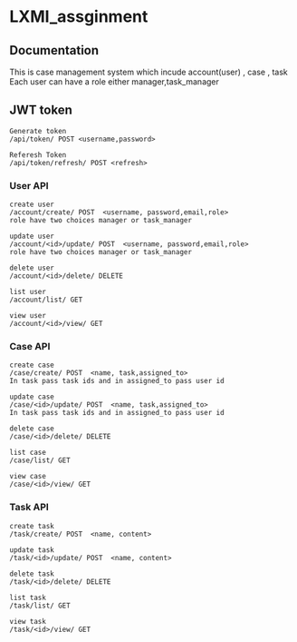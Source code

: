 # LXMI_assginment
## Documentation
This is case management system which incude account(user) , case , task 
Each user can have a role either manager,task_manager

## JWT token

```
Generate token
/api/token/ POST <username,password>

Referesh Token
/api/token/refresh/ POST <refresh>
```

### User API

```
create user
/account/create/ POST  <username, password,email,role> 
role have two choices manager or task_manager

update user
/account/<id>/update/ POST  <username, password,email,role>
role have two choices manager or task_manager

delete user
/account/<id>/delete/ DELETE   

list user
/account/list/ GET

view user
/account/<id>/view/ GET
````



### Case API
```
create case
/case/create/ POST  <name, task,assigned_to> 
In task pass task ids and in assigned_to pass user id 

update case
/case/<id>/update/ POST  <name, task,assigned_to>
In task pass task ids and in assigned_to pass user id 

delete case
/case/<id>/delete/ DELETE   

list case
/case/list/ GET

view case
/case/<id>/view/ GET

```  
### Task API

```
create task
/task/create/ POST  <name, content> 

update task
/task/<id>/update/ POST  <name, content>

delete task
/task/<id>/delete/ DELETE   

list task
/task/list/ GET

view task
/task/<id>/view/ GET
```
